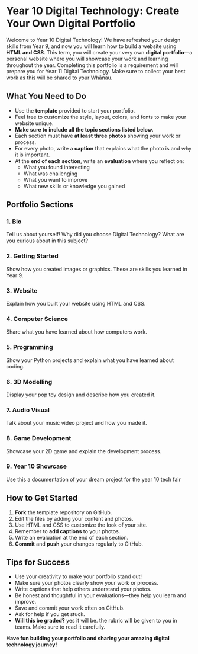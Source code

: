 
# Year 10 Digital Technology: Create Your Own Digital Portfolio

Welcome to Year 10 Digital Technology! We have refreshed your design skills from Year 9, and now you will learn how to build a website using **HTML and CSS**. This term, you will create your very own **digital portfolio**—a personal website where you will showcase your work and learning throughout the year. Completing this portfolio is a requirement and will prepare you for Year 11 Digital Technology. Make sure to collect your best work as this will be shared to your Whānau.


## What You Need to Do

- Use the **template** provided to start your portfolio.
- Feel free to customize the style, layout, colors, and fonts to make your website unique.
- **Make sure to include all the topic sections listed below.**
- Each section must have **at least three photos** showing your work or process.
- For every photo, write a **caption** that explains what the photo is and why it is important.
- At the **end of each section**, write an **evaluation** where you reflect on:
  - What you found interesting
  - What was challenging
  - What you want to improve
  - What new skills or knowledge you gained

## Portfolio Sections

### 1. Bio  
Tell us about yourself! Why did you choose Digital Technology? What are you curious about in this subject?

### 2. Getting Started  
Show how you created images or graphics. These are skills you learned in Year 9.

### 3. Website  
Explain how you built your website using HTML and CSS.

### 4. Computer Science  
Share what you have learned about how computers work.

### 5. Programming  
Show your Python projects and explain what you have learned about coding.

### 6. 3D Modelling  
Display your pop toy design and describe how you created it.

### 7. Audio Visual  
Talk about your music video project and how you made it.

### 8. Game Development  
Showcase your 2D game and explain the development process.

### 9. Year 10 Showcase  
Use this a documentation of your dream project for the year 10 tech fair

## How to Get Started

1. **Fork** the template repository on GitHub.
2. Edit the files by adding your content and photos.
3. Use HTML and CSS to customize the look of your site.
4. Remember to **add captions** to your photos.
5. Write an evaluation at the end of each section.
6. **Commit** and **push** your changes regularly to GitHub.


## Tips for Success

- Use your creativity to make your portfolio stand out!
- Make sure your photos clearly show your work or process.
- Write captions that help others understand your photos.
- Be honest and thoughtful in your evaluations—they help you learn and improve.
- Save and commit your work often on GitHub.
- Ask for help if you get stuck.
- **Will this be graded?** yes it will be. the rubric will be given to you in teams. Make sure to read it carefully.

**Have fun building your portfolio and sharing your amazing digital technology journey!**
